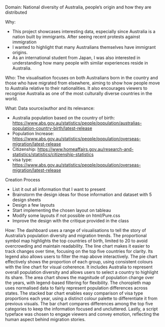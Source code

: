Domain: National diversity of Australia, people’s origin and how they are distributed  

Why:
-	This project showcases interesting data, especially since Australia is a nation built by immigrants. After seeing recent protests against immigration
-	I wanted to highlight that many Australians themselves have immigrant origins.
-	As an international student from Japan, I was also interested in understanding how many people with similar experiences reside in Australia.
  
Who:
The visualisation focuses on both Australians born in the country and those who have migrated from elsewhere, aiming to show how people move to Australia relative to their nationalities. It also encourages viewers to recognise Australia as one of the most culturally diverse countries in the world.

What:
Data source/author and its relevance: 
-	Australia population based on the country of birth: https://www.abs.gov.au/statistics/people/population/australias-population-country-birth/latest-release  
-	Population Increase: https://www.abs.gov.au/statistics/people/population/overseas-migration/latest-release 
-	Citizenship: https://www.homeaffairs.gov.au/research-and-statistics/statistics/citizenship-statistics 
-	visa type: https://www.abs.gov.au/statistics/people/population/overseas-migration/latest-release
  
Creation Process
-	List it out all information that I want to present
-	Brainstorm the design ideas for those information and dataset with 5 design sheets
-	Design a few layouts
-	Start implementing the chosen layout on tableau
-	Modify some layouts if not possible on html/Pure.css
-	Improve the design with the critique provided in the class

How:
The dashboard uses a range of visualisations to tell the story of Australia’s population diversity and migration trends. The proportional symbol map highlights the top countries of birth, limited to 20 to avoid overcrowding and maintain readability. The line chart makes it easier to track changes over time, focusing on the top five countries for clarity. Its legend also allows users to filter the map above interactively. The pie chart effectively shows the proportion of each group, using consistent colours with the line chart for visual coherence. It includes Australia to represent overall population diversity and allows users to select a country to highlight its share. The area chart shows the magnitude of population change over the years, with legend-based filtering for flexibility. The choropleth map uses normalised data to fairly represent population differences across states. The stacked bar chart enables easy comparison of visa type proportions each year, using a distinct colour palette to differentiate it from previous visuals. The bar chart compares differences among the top five categories to keep the information focused and uncluttered. Lastly, a script typeface was chosen to engage viewers and convey emotion, reflecting the human aspect behind migration stories.
